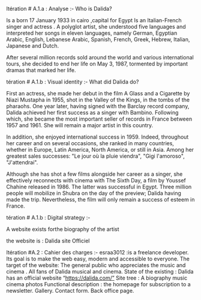 Itération # A.1.a : Analyse :-
Who is Dalida?

Is a born 17 January 1933 in cairo ,capital for Egypt
Is an Italian-French singer and actress . A polyglot artist, she understood five languages ​​and interpreted her songs in eleven languages, namely German, Egyptian Arabic, English, Lebanese Arabic, Spanish, French, Greek, Hebrew, Italian, Japanese and Dutch.

After several million records sold around the world and various international tours, she decided to end her life on May 3, 1987, tormented by important dramas that marked her life.

tération # A.1.b : Visual identity :-
What did Dalida do?

First an actress, she made her debut in the film A Glass and a Cigarette by Niazi Mustapha in 1955, shot in the Valley of the Kings, in the tombs of the pharaohs. One year later, having signed with the Barclay record company, Dalida achieved her first success as a singer with Bambino. Following which, she became the most important seller of records in France between 1957 and 1961. She will remain a major artist in this country.

In addition, she enjoyed international success in 1959. Indeed, throughout her career and on several occasions, she ranked in many countries, whether in Europe, Latin America, North America, or still in Asia. Among her greatest sales successes: "Le jour où la pluie viendra", "Gigi l'amoroso", "J'attendrai".

Although she has shot a few films alongside her career as a singer, she effectively reconnects with cinema with The Sixth Day, a film by Youssef Chahine released in 1986. The latter was successful in Egypt. Three million people will mobilize in Shubra on the day of the preview; Dalida having made the trip. Nevertheless, the film will only remain a success of esteem in France.

tération # A.1.b : Digital strategy :-

A website exists forthe biography of the artist

the website is : Dalida site Officiel


Itération #A.2 : Cahier des charges :-
esraa3012 :is a freelance developer. Its goal is to make the web easy, modern and accessible to everyone.
The target of the website: The general public who appreciates the music and cinema . All fans of Dalida musical and cinema.
State of the existing : Dalida has an official website “https://dalida.com/”
Site tree : A biography 
music
cinema
photos
Functional description : the homepage for subscription to a newsletter.
Gallery.
Contact form.
Back office page.